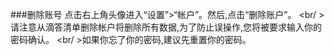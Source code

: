 ###删除账号
点击右上角头像进入“设置”>“帐户”。然后,点击“删除账户”。
<br/ >请注意从滴答清单删除帐户将删除所有数据,为了防止误操作,您将被要求输入你的密码确认。
<br/ >如果你忘了你的密码,建议先重置你的密码。
